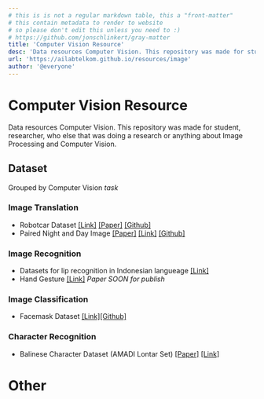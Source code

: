 ```yaml
---
# this is is not a regular markdown table, this a "front-matter"
# this contain metadata to render to website
# so please don't edit this unless you need to :)
# https://github.com/jonschlinkert/gray-matter
title: 'Computer Vision Resource'
desc: 'Data resources Computer Vision. This repository was made for student, researcher, who else that was doing a research or anything about Image Processing and Computer Vision'
url: 'https://ailabtelkom.github.io/resources/image'
author: '@everyone'
---
```


# Computer Vision Resource
Data resources Computer Vision. This repository was made for student, researcher, who else that was doing a research or anything about Image Processing and Computer Vision.

## Dataset
Grouped by Computer Vision _task_

### Image Translation
- Robotcar Dataset [[Link]](https://robotcar-dataset.robots.ox.ac.uk/datasets/) [[Paper]](https://arxiv.org/pdf/1809.09767.pdf) [[Github]](https://github.com/AAnoosheh/ToDayGAN)
- Paired Night and Day Image [[Paper]](https://repository.telkomuniversity.ac.id/pustaka/166788/translasi-citra-malam-menjadi-citra-siang-menggunakan-deep-convolutional-generative-adversarial-network.html) [[Link]](https://drive.google.com/drive/folders/1W0DIj-2M-BCVi4FfPsl_zYhNS304Uh1K?usp=sharing) [[Github]](https://github.com/evanezcent/Night-to-Day-Image-Translation-using-DCGAN)

### Image Recognition
- Datasets for lip recognition in Indonesian langueage [[Link]](https://drive.google.com/drive/folders/1OQQ9UKMzuy56kJ7-A8j9-77gKUhY0shZ)
- Hand Gesture [[Link]](https://20bn.com/datasets/jester) _Paper SOON for publish_

### Image Classification
- Facemask Dataset [[Link]](https://drive.google.com/drive/folders/1NS0oTZucpEesUtHsqe2ZEVFEMZxgPq1M?usp=sharing)[[Github]](https://github.com/evanezcent/Face-Mask-Detection)

### Character Recognition
- Balinese Character Dataset (AMADI Lontar Set) [[Paper]](https://ieeexplore.ieee.org/document/7814058) [[Link]](http://amadi.univ-lr.fr/ICFHR2016_Contest/index.php/download-123)

# Other
